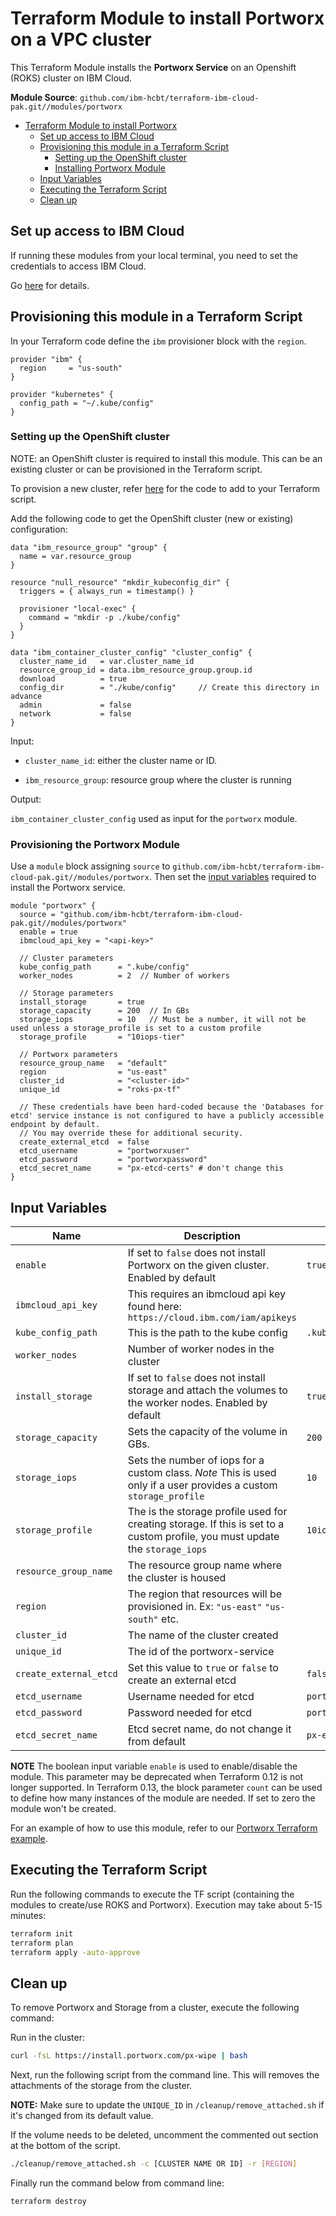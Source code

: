 # Terraform Module to install Portworx on a VPC cluster

This Terraform Module installs the **Portworx Service** on an Openshift (ROKS) cluster on IBM Cloud.

**Module Source**: `github.com/ibm-hcbt/terraform-ibm-cloud-pak.git//modules/portworx`

- [Terraform Module to install Portworx](#terraform-module-to-install-cloud-pak-for-multi-cloud-management)
  - [Set up access to IBM Cloud](#set-up-access-to-ibm-cloud)
  - [Provisioning this module in a Terraform Script](#provisioning-this-module-in-a-terraform-script)
    - [Setting up the OpenShift cluster](#setting-up-the-openshift-cluster)
    - [Installing Portworx Module](#provisioning-the-portworx-module)
  - [Input Variables](#input-variables)
  - [Executing the Terraform Script](#executing-the-terraform-script)
  - [Clean up](#clean-up)

## Set up access to IBM Cloud

If running these modules from your local terminal, you need to set the credentials to access IBM Cloud.

Go [here](../CREDENTIALS.md) for details.

## Provisioning this module in a Terraform Script

In your Terraform code define the `ibm` provisioner block with the `region`.

```hcl
provider "ibm" {
  region     = "us-south"
}

provider "kubernetes" {
  config_path = "~/.kube/config"
}
```

### Setting up the OpenShift cluster

NOTE: an OpenShift cluster is required to install this module. This can be an existing cluster or can be provisioned in the Terraform script.

To provision a new cluster, refer [here](https://github.com/ibm-hcbt/terraform-ibm-cloud-pak/tree/main/modules/roks#building-a-new-roks-cluster) for the code to add to your Terraform script. 

Add the following code to get the OpenShift cluster (new or existing) configuration:

```hcl
data "ibm_resource_group" "group" {
  name = var.resource_group
}

resource "null_resource" "mkdir_kubeconfig_dir" {
  triggers = { always_run = timestamp() }

  provisioner "local-exec" {
    command = "mkdir -p ./kube/config"
  }
}

data "ibm_container_cluster_config" "cluster_config" {
  cluster_name_id   = var.cluster_name_id
  resource_group_id = data.ibm_resource_group.group.id
  download          = true
  config_dir        = "./kube/config"     // Create this directory in advance
  admin             = false
  network           = false
}
```

Input:

- `cluster_name_id`: either the cluster name or ID.

- `ibm_resource_group`:  resource group where the cluster is running

Output:

`ibm_container_cluster_config` used as input for the `portworx` module.

### Provisioning the Portworx Module

Use a `module` block assigning `source` to `github.com/ibm-hcbt/terraform-ibm-cloud-pak.git//modules/portworx`. Then set the [input variables](#input-variables) required to install the Portworx service.

```hcl
module "portworx" {
  source = "github.com/ibm-hcbt/terraform-ibm-cloud-pak.git//modules/portworx"
  enable = true
  ibmcloud_api_key = "<api-key>"

  // Cluster parameters
  kube_config_path      = ".kube/config"
  worker_nodes          = 2  // Number of workers

  // Storage parameters
  install_storage       = true
  storage_capacity      = 200  // In GBs
  storage_iops          = 10   // Must be a number, it will not be used unless a storage_profile is set to a custom profile
  storage_profile       = "10iops-tier"

  // Portworx parameters
  resource_group_name   = "default"
  region                = "us-east"
  cluster_id            = "<cluster-id>"
  unique_id             = "roks-px-tf"

  // These credentials have been hard-coded because the 'Databases for etcd' service instance is not configured to have a publicly accessible endpoint by default.
  // You may override these for additional security.
  create_external_etcd  = false
  etcd_username         = "portworxuser"
  etcd_password         = "portworxpassword"
  etcd_secret_name      = "px-etcd-certs" # don't change this
}
```

## Input Variables

| Name                           | Description                                                                                                                                                                                                                | Default | Required |
| ------------------------------ | -------------------------------------------------------------------------------------------------------------------------------------------------------------------------------------------------------------------------- | ------- | -------- |
| `enable`                       | If set to `false` does not install Portworx on the given cluster. Enabled by default | `true`  | Yes       |
| `ibmcloud_api_key`             | This requires an ibmcloud api key found here: `https://cloud.ibm.com/iam/apikeys`    |         | Yes       |
| `kube_config_path`             | This is the path to the kube config                                          |  `.kube/config` | Yes       |
| `worker_nodes`                 | Number of worker nodes in the cluster                                        |                 | Yes       |
| `install_storage`              | If set to `false` does not install storage and attach the volumes to the worker nodes. Enabled by default  |  `true` | Yes      |
| `storage_capacity`             | Sets the capacity of the volume in GBs. |   `200`    | Yes      |
| `storage_iops`                 | Sets the number of iops for a custom class. *Note* This is used only if a user provides a custom `storage_profile` |   `10`    | Yes      |
| `storage_profile`              | The is the storage profile used for creating storage. If this is set to a custom profile, you must update the `storage_iops` |   `10iops-tier`    | Yes      |
| `resource_group_name`          | The resource group name where the cluster is housed                                  |         | Yes      |
| `region`                       | The region that resources will be provisioned in. Ex: `"us-east"` `"us-south"` etc.  |         | Yes      |
| `cluster_id`                   | The name of the cluster created |  | Yes       |
| `unique_id`                    | The id of the portworx-service  |  | Yes       |
| `create_external_etcd`         | Set this value to `true` or `false` to create an external etcd | `false` | Yes |
| `etcd_username`                | Username needed for etcd                         | `portworxuser`     | yes |
| `etcd_password`                | Password needed for etcd                         | `portworxpassword` | Yes |
| `etcd_secret_name`             | Etcd secret name, do not change it from default  | `px-etcd-certs`    | Yes |


**NOTE** The boolean input variable `enable` is used to enable/disable the module. This parameter may be deprecated when Terraform 0.12 is not longer supported. In Terraform 0.13, the block parameter `count` can be used to define how many instances of the module are needed. If set to zero the module won't be created.

For an example of how to use this module, refer to our [Portworx Terraform example](https://github.com/ibm-hcbt/terraform-ibm-cloud-pak/tree/main/examples/portworx).

## Executing the Terraform Script

Run the following commands to execute the TF script (containing the modules to create/use ROKS and Portworx). Execution may take about 5-15 minutes:

```bash
terraform init
terraform plan
terraform apply -auto-approve
```

## Clean up

To remove Portworx and Storage from a cluster, execute the following command:

Run in the cluster:
```bash
curl -fsL https://install.portworx.com/px-wipe | bash
```

Next, run the following script from the command line. This will removes the attachments of the storage from the cluster.

__NOTE:__ Make sure to update the `UNIQUE_ID` in `/cleanup/remove_attached.sh` if it's changed from its default value. 

If the volume needs to be deleted, uncomment the commented out section at the bottom of the script.
```bash
./cleanup/remove_attached.sh -c [CLUSTER NAME OR ID] -r [REGION]
```

Finally run the command below from command line:
```bash
terraform destroy
```



